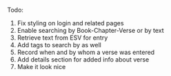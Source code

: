 Todo:
1. Fix styling on login and related pages
2. Enable searching by Book-Chapter-Verse or by text
3. Retrieve text from ESV for entry
4. Add tags to search by as well
5. Record when and by whom a verse was entered
6. Add details section for added info about verse
7. Make it look nice
